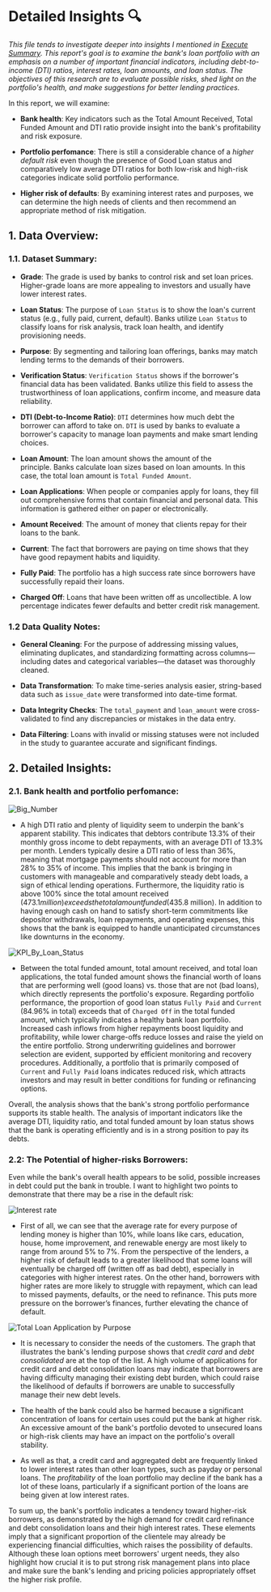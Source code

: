 # Detailed Insights 🔍 
_This file tends to investigate deeper into insights I mentioned in [Execute Summary](insights/Executive_Summary.md). This report's goal is to examine the bank's loan portfolio with an emphasis on a number of important financial indicators, including debt-to-income (DTI) ratios, interest rates, loan amounts, and loan status. The objectives of this research are to evaluate possible risks, shed light on the portfolio's health, and make suggestions for better lending practices._

In this report, we will examine:

 - **Bank health**: Key indicators such as the Total Amount Received, Total Funded Amount and DTI ratio provide insight into the bank's profitability and risk exposure.
   
 - **Portfolio perfomance**: There is still a considerable chance of a _higher default risk_ even though the presence of Good Loan status and comparatively low average DTI ratios for both low-risk and high-risk categories indicate solid portfolio performance.
   
 - **Higher risk of defaults**: By examining interest rates and purposes, we can determine the high needs of clients and then recommend an appropriate method of risk mitigation.

## 1. Data Overview:
 ### 1.1. Dataset Summary:

- **Grade**: The grade is used by banks to control risk and set loan prices. Higher-grade loans are more appealing to investors and usually have lower interest rates.
  
- **Loan Status**: The purpose of `Loan Status` is to show the loan's current status (e.g., fully paid, current, default). Banks utilize `Loan Status` to classify loans for risk analysis, track loan health, and identify provisioning needs.
  
- **Purpose**: By segmenting and tailoring loan offerings, banks may match lending terms to the demands of their borrowers.
  
- **Verification Status**: `Verification Status` shows if the borrower's financial data has been validated. Banks utilize this field to assess the trustworthiness of loan applications, confirm income, and measure data reliability.

- **DTI (Debt-to-Income Ratio)**: `DTI` determines how much debt the borrower can afford to take on. `DTI` is used by banks to evaluate a borrower's capacity to manage loan payments and make smart lending choices.
  
- **Loan Amount**: The loan amount shows the amount of the principle. Banks calculate loan sizes based on loan amounts. In this case, the total loan amount is `Total Funded Amount`. 
  
- **Loan Applications**: When people or companies apply for loans, they fill out comprehensive forms that contain financial and personal data. This information is gathered either on paper or electronically.
  
- **Amount Received**: The amount of money that clients repay for their loans to the bank.

- **Current**: The fact that borrowers are paying on time shows that they have good repayment habits and liquidity.

- **Fully Paid**: The portfolio has a high success rate since borrowers have successfully repaid their loans.

- **Charged Off**: Loans that have been written off as uncollectible. A low percentage indicates fewer defaults and better credit risk management.
  
 ### 1.2 Data Quality Notes:
 - **General Cleaning**: For the purpose of addressing missing values, eliminating duplicates, and standardizing formatting across columns—including dates and categorical variables—the dataset was thoroughly cleaned.

 - **Data Transformation**: To make time-series analysis easier, string-based data such as `issue_date` were transformed into date-time format.

 - **Data Integrity Checks**: The `total_payment` and `loan_amount` were cross-validated to find any discrepancies or mistakes in the data entry.

 - **Data Filtering**: Loans with invalid or missing statuses were not included in the study to guarantee accurate and significant findings.


## 2. Detailed Insights:

 ### 2.1. Bank health and portfolio perfomance: 

 ![Big_Number](https://github.com/hanh-analytics/Bank-loan-analysis/blob/a1ecef8a4af1b06c177ab529c69cf6974093773b/visualization/Big_Number.jpg)
  
- A high DTI ratio and plenty of liquidity seem to underpin the bank's apparent stability. This indicates that debtors contribute 13.3% of their monthly gross income to debt repayments, with an average DTI of 13.3% per month. Lenders typically desire a DTI ratio of less than 36%, meaning that mortgage payments should not account for more than 28% to 35% of income. This implies that the bank is bringing in customers with manageable and comparatively steady debt loads, a sign of ethical lending operations.
Furthermore, the liquidity ratio is above 100% since the total amount received ($473.1 million) exceeds the total amount funded ($435.8 million). In addition to having enough cash on hand to satisfy short-term commitments like depositor withdrawals, loan repayments, and operating expenses, this shows that the bank is equipped to handle unanticipated circumstances like downturns in the economy.

![KPI_By_Loan_Status](https://github.com/hanh-analytics/Bank-loan-analysis/blob/a1ecef8a4af1b06c177ab529c69cf6974093773b/visualization/KPI_by_Loan_Status.jpg)

- Between the total funded amount, total amount received, and total loan applications, the total funded amount shows the financial worth of loans that are performing well (good loans) vs. those that are not (bad loans), which directly represents the portfolio's exposure. Regarding portfolio performance, the proportion of good loan status `Fully Paid` and `Current` (84.96% in total) exceeds that of `Charged Off` in the total funded amount, which typically indicates a healthy bank loan portfolio. Increased cash inflows from higher repayments boost liquidity and profitability, while lower charge-offs reduce losses and raise the yield on the entire portfolio. Strong underwriting guidelines and borrower selection are evident, supported by efficient monitoring and recovery procedures. Additionally, a portfolio that is primarily composed of `Current` and `Fully Paid` loans indicates reduced risk, which attracts investors and may result in better conditions for funding or refinancing options.
 
 Overall, the analysis shows that the bank's strong portfolio performance supports its stable health. The analysis of important indicators like the average DTI, liquidity ratio, and total funded amount by loan status shows that the bank is operating efficiently and is in a strong position to pay its debts.

 ### 2.2: The Potential of higher-risks Borrowers:

 Even while the bank's overall health appears to be solid, possible increases in debt could put the bank in trouble. I want to highlight two points to demonstrate that there may be a rise in the default risk:
 
 ![Interest rate](https://github.com/hanh-analytics/Bank-loan-analysis/blob/a334401925af8cd1d8dd0e397779e0c136d07c36/visualization/Interest_rate_by_Purpose.jpg)

 - First of all, we can see that the average rate for every purpose of lending money is higher than 10%, while loans like cars, education, house, home improvement, and renewable energy are most likely to range from around 5% to 7%. From the perspective of the lenders, a higher risk of default leads to a greater likelihood that some loans will eventually be charged off (written off as bad debt), especially in categories with higher interest rates. On the other hand, borrowers with higher rates are more likely to struggle with repayment, which can lead to missed payments, defaults, or the need to refinance. This puts more pressure on the borrower’s finances, further elevating the chance of default.

![Total Loan Application by Purpose](https://github.com/hanh-analytics/Bank-loan-analysis/blob/a334401925af8cd1d8dd0e397779e0c136d07c36/visualization/Total_Application_by_Purpose.jpg)

- It is necessary to consider the needs of the customers. The graph that illustrates the bank's lending purpose shows that _credit card_ and _debt consolidated_ are at the top of the list. A high volume of applications for credit card and debt consolidation loans may indicate that borrowers are having difficulty managing their existing debt burden, which could raise the likelihood of defaults if borrowers are unable to successfully manage their new debt levels.

- The health of the bank could also be harmed because a significant concentration of loans for certain uses could put the bank at higher risk. An excessive amount of the bank's portfolio devoted to unsecured loans or high-risk clients may have an impact on the portfolio's overall stability.

- As well as that, a credit card and aggregated debt are frequently linked to lower interest rates than other loan types, such as payday or personal loans. The _profitability_ of the loan portfolio may decline if the bank has a lot of these loans, particularly if a significant portion of the loans are being given at low interest rates.

To sum up, the bank's portfolio indicates a tendency toward higher-risk borrowers, as demonstrated by the high demand for credit card refinance and debt consolidation loans and their high interest rates. These elements imply that a significant proportion of the clientele may already be experiencing financial difficulties, which raises the possibility of defaults. Although these loan options meet borrowers' urgent needs, they also highlight how crucial it is to put strong risk management plans into place and make sure the bank's lending and pricing policies appropriately offset the higher risk profile.
 

 




